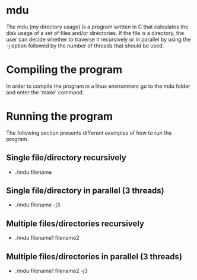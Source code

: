 # mdu
The mdu (my directory usage) is a program written in C that calculates the disk usage of a set of files and/or directories. If the file is a directory, the user can decide whether to traverse it recursively or in parallel by using the -j option followed by the number of threads that should be used. 

# Compiling the program
In order to compile the program in a linux environment go to the mdu folder and enter the 'make' command.

# Running the program
The following section presents different examples of how to run the program.

## Single file/directory recursively
  - ./mdu filename
 
## Single file/directory in parallel (3 threads)
  - ./mdu filename -j3

## Multiple files/directories recursively
  - ./mdu filename1 filename2

## Multiple files/directories in parallel (3 threads)
  - ./mdu filename1 filename2 -j3
